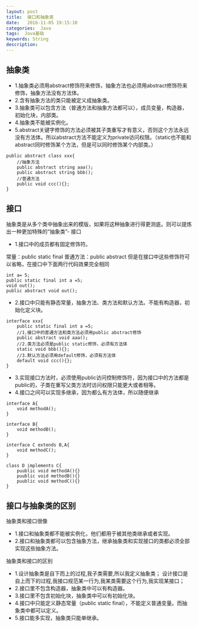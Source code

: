 ```yaml
---
layout: post
title:  接口和抽象类
date:   2016-11-05 19:15:10
categories:  Java
tags:  Java基础
keywords: String
description: 
---
```


## 抽象类
* 1.抽象类必须用abstract修饰符来修饰，抽象方法也必须用abstract修饰符来修饰，抽象方法没有方法体。 
* 2.含有抽象方法的类只能被定义成抽象类。 
* 3.抽象类可以包含方法（普通方法和抽象方法都可以），成员变量，构造器，初始化块，内部类。 
* 4.抽象类不能被实例化。 
* 5.abstract关键字修饰的方法必须被其子类重写才有意义，否则这个方法永远没有方法体。所以abstract方法不能定义为private访问权限。（static也不能和abstract同时修饰某个方法，但是可以同时修饰某个内部类。）

```
public abstract class xxx{
    //抽象方法
    public abstract string aaa();
    public abstract string bbb();
    //普通方法
    public void ccc(){};
}
```
## 接口
抽象类是从多个类中抽象出来的模版，如果将这种抽象进行得更测底。则可以提炼出一种更加特殊的“抽象类”- 接口 
* 1.接口中的成员都有固定修饰符。 

常量：public static final 
普通方法：public abstract 
但是在接口中这些修饰符可以省略，在接口中下面两行代码效果完全相同
```
int a= 5;
public static final int a =5;
void out();
public abstract void out();
```
* 2.接口中只能有静态常量，抽象方法、类方法和默认方法。不能有构造器，初始化定义块。
```
interface xxx{
    public static final int a =5;
    //1.接口中的普通方法和类方法必须用public abstract修饰
    public abstract void aaa();
    //2.类方法必须是public static修饰，必须有方法体
    static void bbb(){};
    //3.默认方法必须用default修饰，必须有方法体
    default void ccc(){};
}
```
* 3.实现接口方法时，必须使用public访问控制修饰符，因为接口中的方法都是public的，子类在重写父类方法时访问权限只能更大或者相等。
* 4.接口之间可以实现多继承，因为都么有方法体，所以随便继承
```
interface A{
    void methodA();
}

interface B{
    void methodB();
}

interface C extends B,A{
    void methodC();
}

class D implements C{
    puublic void methodA(){}
    puublic void methodB(){}
    puublic void methodC(){}
}
```
## 接口与抽象类的区别
抽象类和接口很像 
* 1.接口和抽象类都不能被实例化，他们都用于被其他类继承或者实现。 
* 2.接口和抽象类都可以包含抽象方法，继承抽象类和实现接口的类都必须全部实现这些抽象方法。


抽象类和接口的区别 
* 1.设计抽象类是自下而上的过程,我子类需要,所以我定义抽象类； 设计接口是自上而下的过程,我接口规范某一行为,我某类需要这个行为,我实现某接口；
* 2.接口里不包含构造器，抽象类中可以有构造器。 
* 3.接口里不包含初始化块，抽象类中可以有初始化块。 
* 4.接口中只能定义静态常量（public static final），不能定义普通变量。而抽象类中都可以定义。 
* 5.接口能多实现，抽象类只能单继承。
